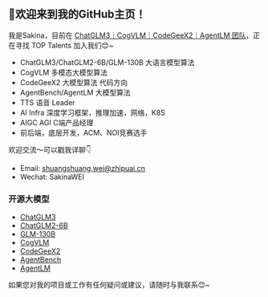 ## 👋欢迎来到我的GitHub主页！

我是Sakina，目前在 [ChatGLM3｜CogVLM｜CodeGeeX2｜AgentLM 团队](https://github.com/THUDM)，正在寻找 TOP Talents 加入我们😊~
- ChatGLM3/ChatGLM2-6B/GLM-130B 大语言模型算法
- CogVLM 多模态大模型算法
- CodeGeeX2 大模型算法 代码方向
- AgentBench/AgentLM 大模型算法
- TTS 语音 Leader
- AI Infra 深度学习框架，推理加速，网络，K8S
- AIGC AGI C端产品经理
- 前后端，底层开发，ACM、NOI竞赛选手

欢迎交流～可以戳我详聊👇
- Email: shuangshuang.wei@zhipuai.cn
- Wechat: SakinaWEI

### 开源大模型

- [ChatGLM3](https://github.com/THUDM/ChatGLM3)
- [ChatGLM2-6B](https://github.com/THUDM/ChatGLM2-6B)
- [GLM-130B](https://github.com/THUDM/GLM-130B)
- [CogVLM](https://github.com/THUDM/CogVLM)
- [CodeGeeX2](https://github.com/THUDM/CodeGeeX2)
- [AgentBench](https://github.com/THUDM/AgentBench)
- [AgentLM](https://github.com/THUDM/AgentTuning/blob/main/README.md)

如果您对我的项目或工作有任何疑问或建议，请随时与我联系😊~
